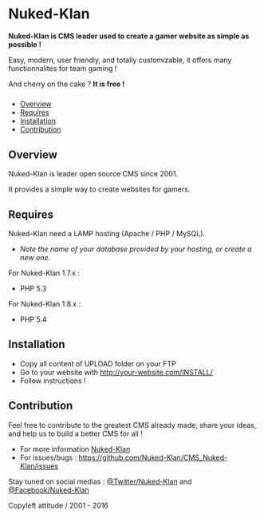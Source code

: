 # Nuked-Klan

**Nuked-Klan is CMS leader used to create a gamer website as simple as possible !**
  
  Easy, modern, user friendly, and totally customizable, it offers many functionnalites for team gaming !
  
  And cherry on the cake ? **It is free !**

#####

- [Overview](#overview)
- [Requires](#requires)
- [Installation](#installation)
- [Contribution](#contribution)

## Overview

Nuked-Klan is leader open source CMS since 2001.

It provides a simple way to create websites for gamers.

## Requires

Nuked-Klan need a LAMP hosting (Apache / PHP / MySQL).
- _Note the name of your database provided by your hosting, or create a new one._

For Nuked-Klan 1.7.x :
- PHP 5.3

For Nuked-Klan 1.8.x :
- PHP 5.4

## Installation

- Copy all content of UPLOAD folder on your FTP
- Go to your website with http://your-website.com/INSTALL/
- Follow instructions !

## Contribution

Feel free to contribute to the greatest CMS already made, share your ideas, and help us to build a better CMS for all !
- For more information [Nuked-Klan](http://www.nuked-klan.org)
- For issues/bugs : https://github.com/Nuked-Klan/CMS_Nuked-Klan/issues

Stay tuned on social medias : [@Twitter/Nuked-Klan](http://www.twitter.com/nukedklan) and [@Facebook/Nuked-Klan](https://www.facebook.com/pages/Nuked-Klan/184377914930941)

Copyleft attitude / 2001 - 2016
